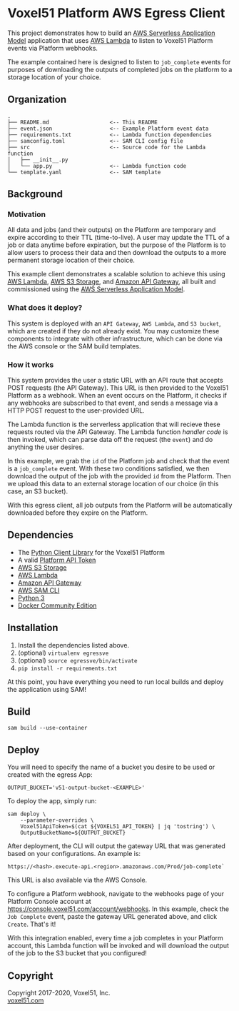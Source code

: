# Voxel51 Platform AWS Egress Client

This project demonstrates how to build an
[AWS Serverless Application Model](https://aws.amazon.com/serverless/sam)
application that uses [AWS Lambda](https://aws.amazon.com/lambda) to listen to
Voxel51 Platform events via Platform webhooks.

The example contained here is designed to listen to `job_complete` events for
purposes of downloading the outputs of completed jobs on the platform to a
storage location of your choice.


## Organization

```
.
├── README.md                   <-- This README
├── event.json                  <-- Example Platform event data
├── requirements.txt            <-- Lambda function dependencies
├── samconfig.toml              <-- SAM CLI config file
├── src                         <-- Source code for the Lambda function
│   ├── __init__.py
│   └── app.py                  <-- Lambda function code
└── template.yaml               <-- SAM template
```


## Background

### Motivation

All data and jobs (and their outputs) on the Platform are temporary and expire
according to their TTL (time-to-live). A user may update the TTL of a job or
data anytime before expiration, but the purpose of the Platform is to allow
users to process their data and then download the outputs to a more permanent
storage location of their choice.

This example client demonstrates a scalable solution to achieve this using
[AWS Lambda](https://aws.amazon.com/lambda),
[AWS S3 Storage](https://aws.amazon.com/s3), and
[Amazon API Gateway](https://aws.amazon.com/api-gateway), all built and
commissioned using the
[AWS Serverless Application Model](https://aws.amazon.com/serverless/sam).

### What does it deploy?

This system is deployed with an `API Gateway`, `AWS Lambda`, and `S3 bucket`,
which are created if they do not already exist. You may customize these
components to integrate with other infrastructure, which can be done via the
AWS console or the SAM build templates.

### How it works

This system provides the user a static URL with an API route that accepts POST
requests (the API Gateway). This URL is then provided to the Voxel51 Platform
as a webhook. When an event occurs on the Platform, it checks if any webhooks
are subscribed to that event, and sends a message via a HTTP POST request to
the user-provided URL.

The Lambda function is the serverless application that will recieve these
requests routed via the API Gateway. The Lambda function _handler code_ is then
invoked, which can parse data off the request (the `event`) and do anything
the user desires.

In this example, we grab the `id` of the Platform job and check that the event
is a `job_complete` event. With these two conditions satisfied, we then
download the output of the job with the provided `id` from the Platform. Then
we upload this data to an external storage location of our choice (in this
case, an S3 bucket).

With this egress client, all job outputs from the Platform will be
automatically downloaded before they expire on the Platform.


## Dependencies

- The [Python Client Library](https://github.com/voxel51/api-py) for the
Voxel51 Platform
- A valid [Platform API Token](https://voxel51.com/docs/api/#authentication)
- [AWS S3 Storage](https://aws.amazon.com/s3)
- [AWS Lambda](https://aws.amazon.com/lambda)
- [Amazon API Gateway](https://aws.amazon.com/api-gateway)
- [AWS SAM CLI](https://docs.aws.amazon.com/serverless-application-model/latest/developerguide/serverless-sam-cli-install.html)
- [Python 3](https://www.python.org/downloads)
- [Docker Community Edition](https://hub.docker.com/search/?type=edition&offering=community)


## Installation

1. Install the dependencies listed above.
2. (optional) `virtualenv egressve`
3. (optional) `source egressve/bin/activate`
4. `pip install -r requirements.txt`

At this point, you have everything you need to run local builds and deploy the
application using SAM!


## Build

```
sam build --use-container
```

## Deploy

You will need to specify the name of a bucket you desire to be used or created
with the egress App:

```
OUTPUT_BUCKET='v51-output-bucket-<EXAMPLE>'
```

To deploy the app, simply run:

```
sam deploy \
    --parameter-overrides \
    Voxel51ApiToken=$(cat ${VOXEL51_API_TOKEN} | jq 'tostring') \
    OutputBucketName=${OUTPUT_BUCKET}
```

After deployment, the CLI will output the gateway URL that was generated based
on your configurations. An example is:

```
https://<hash>.execute-api.<region>.amazonaws.com/Prod/job-complete`
```

This URL is also available via the AWS Console.

To configure a Platform webhook, navigate to the webhooks page of your Platform
Console account at https://console.voxel51.com/account/webhooks. In this
example, check the `Job Complete` event, paste the gateway URL generated above,
and click `Create`. That's it!

With this integration enabled, every time a job completes in your Platform
account, this Lambda function will be invoked and will download the output of
the job to the S3 bucket that you configured!


## Copyright

Copyright 2017-2020, Voxel51, Inc.<br>
[voxel51.com](https://voxel51.com)
